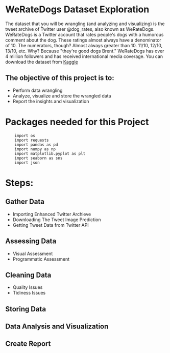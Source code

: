 # WeRateDogs Dataset Exploration
The dataset that you will be wrangling (and analyzing and visualizing) is the tweet archive of Twitter user @dog_rates, also known as WeRateDogs. WeRateDogs is a Twitter account that rates people's dogs with a humorous comment about the dog. These ratings almost always have a denominator of 10. The numerators, though? Almost always greater than 10. 11/10, 12/10, 13/10, etc. Why? Because "they're good dogs Brent." WeRateDogs has over 4 million followers and has received international media coverage. You can download the dataset from [Kaggle](https://www.kaggle.com/datasets/shamiulislamshifat/weratedogs-twitterapi)

## The objective of this project is to:
* Perform data wrangling
* Analyze, visualize and store the wrangled data
* Report the insights and visualization 

# Packages needed for this Project
```
    import os
    import requests
    import pandas as pd
    import numpy as np
    import matplotlib.pyplot as plt
    import seaborn as sns
    import json 
  ```
# Steps:

## Gather Data
* Importing Enhanced Twitter Archieve
* Downloading The Tweet Image Prediction
* Getting Tweet Data from Twitter API

## Assessing Data
* Visual Assessment
* Programmatic Assessment

## Cleaning Data
* Quality Issues
* Tidiness Issues

## Storing Data

## Data Analysis and Visualization

## Create Report


